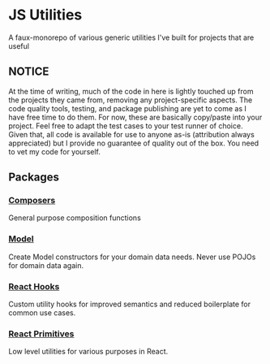 # JS Utilities

A faux-monorepo of various generic utilities I've built for projects that are
useful

## NOTICE

At the time of writing, much of the code in here is lightly touched up from the
projects they came from, removing any project-specific aspects. The code quality
tools, testing, and package publishing are yet to come as I have free time to do
them. For now, these are basically copy/paste into your project. Feel free to
adapt the test cases to your test runner of choice. Given that, all code is
available for use to anyone as-is (attribution always appreciated) but I provide
no guarantee of quality out of the box. You need to vet my code for yourself.

## Packages

### [Composers](./packages/composers/README.md)

General purpose composition functions

### [Model](./packages/model/README.md)

Create Model constructors for your domain data needs. Never use POJOs for domain
data again.

### [React Hooks](./packages/react-hooks/README.md)

Custom utility hooks for improved semantics and reduced boilerplate for common
use cases.

### [React Primitives](./packages/react-primitives/README.md)

Low level utilities for various purposes in React.
